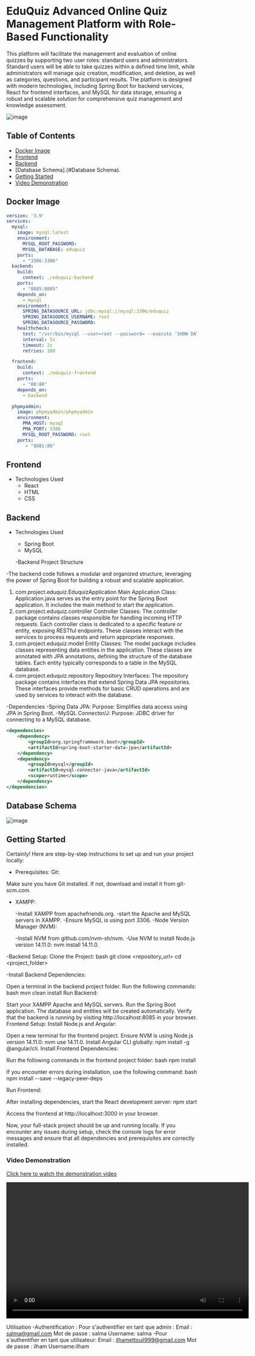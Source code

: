 # EduQuiz Advanced Online Quiz Management Platform with Role-Based Functionality
This platform will facilitate the management and evaluation of online quizzes by supporting two user roles: standard users and administrators. Standard users will be able to take quizzes within a defined time limit, while administrators will manage quiz creation, modification, and deletion, as well as categories, questions, and participant results. The platform is designed with modern technologies, including Spring Boot for backend services, React for frontend interfaces, and MySQL for data storage, ensuring a robust and scalable solution for comprehensive quiz management and knowledge assessment.

![image](https://github.com/user-attachments/assets/357c4b1f-66e1-4b3d-a6f5-71cc2b159029)

## Table of Contents

- [Docker Image](#docker-image)
- [Frontend](#frontend)
- [Backend](#backend)
- [Database Schema].(#Database Schema).
- [Getting Started](#getting-started)
- [Video Demonstration](#video-demonstration)



## Docker Image



```yaml
version: '3.9'
services:
  mysql:
    image: mysql:latest
    environment:
      MYSQL_ROOT_PASSWORD:
      MYSQL_DATABASE: eduquiz
    ports:
      - "3306:3306"
  backend:
    build:
      context: ./eduquiz-backend
    ports:
      - "8085:8085"
    depends_on:
      - mysql
    environment:
      SPRING_DATASOURCE_URL: jdbc:mysql://mysql:3306/eduquiz
      SPRING_DATASOURCE_USERNAME: root
      SPRING_DATASOURCE_PASSWORD:
    healthcheck:
      test: "/usr/bin/mysql --user=root --password= --execute 'SHOW DATABASES;'"
      interval: 5s
      timeout: 2s
      retries: 100

  frontend:
    build:
      context: ./eduquiz-frontend
    ports:
      - "80:80"
    depends_on:
      - backend

  phpmyadmin:
    image: phpmyadmin/phpmyadmin
    environment:
      PMA_HOST: mysql
      PMA_PORT: 3306
      MYSQL_ROOT_PASSWORD: root
    ports:
       - "8081:80"
```


## Frontend
- Technologies Used
  - React
  - HTML
  - CSS


## Backend
- Technologies Used
  - Spring Boot
  - MySQL
    
  -Backend Project Structure

-The backend code follows a modular and organized structure, leveraging the power of Spring Boot for building a robust and scalable application.

1. com.project.eduquiz.EduquizApplication
Main Application Class: Application.java serves as the entry point for the Spring Boot application. It includes the main method to start the application.
2. com.project.eduquiz.controller
Controller Classes: The controller package contains classes responsible for handling incoming HTTP requests. Each controller class is dedicated to a specific feature or entity, exposing RESTful endpoints. These classes interact with the services to process requests and return appropriate responses.
3. com.project.eduquiz.model
Entity Classes: The model package includes classes representing data entities in the application. These classes are annotated with JPA annotations, defining the structure of the database tables. Each entity typically corresponds to a table in the MySQL database.
4. com.project.eduquiz.repository
Repository Interfaces: The repository package contains interfaces that extend Spring Data JPA repositories. These interfaces provide methods for basic CRUD operations and are used by services to interact with the database.

-Dependencies
  -Spring Data JPA:
Purpose: Simplifies data access using JPA in Spring Boot.
  -MySQL Connector/J:
  Purpose: JDBC driver for connecting to a MySQL database.



```xml
<dependencies>
    <dependency>
        <groupId>org.springframework.boot</groupId>
        <artifactId>spring-boot-starter-data-jpa</artifactId>
    </dependency>
    <dependency>
        <groupId>mysql</groupId>
        <artifactId>mysql-connector-java</artifactId>
        <scope>runtime</scope>
    </dependency>
</dependencies>
```
## Database Schema
![image](https://github.com/user-attachments/assets/b4ed76b7-8d29-4651-a94b-c86798cf311a)


## Getting Started
Certainly! Here are step-by-step instructions to set up and run your project locally:

- Prerequisites:
Git:

Make sure you have Git installed. If not, download and install it from git-scm.com.

- XAMPP:

  -Install XAMPP from apachefriends.org.
  -start the Apache and MySQL servers in XAMPP.
  -Ensure MySQL is using port 3306.
-Node Version Manager (NVM):

  -Install NVM from github.com/nvm-sh/nvm.
  -Use NVM to install Node.js version 14.11.0: nvm install 14.11.0.

-Backend Setup:
Clone the Project: bash git clone <repository_url> cd <project_folder>

-Install Backend Dependencies:

Open a terminal in the backend project folder.
Run the following commands: bash mvn clean install
Run Backend:

Start your XAMPP Apache and MySQL servers.
Run the Spring Boot application. The database and entities will be created automatically.
Verify that the backend is running by visiting http://localhost:8085 in your browser.
Frontend Setup:
Install Node.js and Angular:

Open a new terminal for the frontend project.
Ensure NVM is using Node.js version 14.11.0: nvm use 14.11.0.
Install Angular CLI globally: npm install -g @angular/cli.
Install Frontend Dependencies:

Run the following commands in the frontend project folder: bash npm install

If you encounter errors during installation, use the following command: bash npm install --save --legacy-peer-deps

Run Frontend:

After installing dependencies, start the React development server: npm start

Access the frontend at http://localhost:3000 in your browser.

Now, your full-stack project should be up and running locally. If you encounter any issues during setup, check the console logs for error messages and ensure that all dependencies and prerequisites are correctly installed.

### Video Demonstration
[Click here to watch the demonstration video](https://drive.google.com/file/d/1sL8DHas-0HjRg44KuKR9qmBH-l_ZG2wp/view?usp=sharing)

<video width="640" height="360" controls>
  <source src="https://drive.google.com/uc?id=1sL8DHas-0HjRg44KuKR9qmBH-l_ZG2wp" type="video/mp4">
  Votre navigateur ne supporte pas la lecture de vidéos.
</video>


Utilisation
-Authentification :
Pour s'authentifier en tant que admin :
Email : salma@gmail.com
Mot de passe : salma
Username: salma
-Pour s'authentifier en tant que utilisateur:
Email : ilhamettouil999@gmail.com
Mot de passe : ilham
Username:ilham



